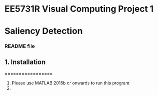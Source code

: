 # EE5731R Visual Computing Project 1
# Saliency Detection
### README file

## 1. Installation
=================

1. Please use MATLAB 2015b or onwards to run this program.
2. 

